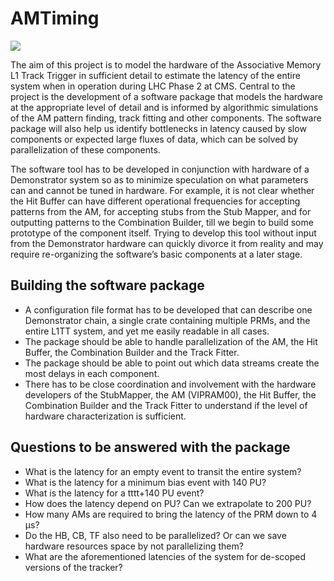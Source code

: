 # AMTiming

<img src="http://home.fnal.gov/~souvik/Work/AMTiming/plots_PARALLEL2AM_Neutrino_PU140_tt27_sf1_nz4_pt3_ml5_20150511/c_BlockDiagram_0.999.png"/>

The aim of this project is to model the hardware of the Associative Memory L1 Track Trigger in sufficient detail to estimate the latency of the entire system when in operation during LHC Phase 2 at CMS. Central to the project is the development of a software package that models the hardware at the appropriate level of detail and is informed by algorithmic simulations of the AM pattern finding, track fitting and other components. The software package will also help us identify bottlenecks in latency caused by slow components or expected large fluxes of data, which can be solved by parallelization of these components.

The software tool has to be developed in conjunction with hardware of a Demonstrator system so as to minimize speculation on what parameters can and cannot be tuned in hardware. For example, it is not clear whether the Hit Buffer can have different operational frequencies for accepting patterns from the AM, for accepting stubs from the Stub Mapper, and for outputting patterns to the Combination Builder, till we begin to build some prototype of the component itself. Trying to develop this tool without input from the Demonstrator hardware can quickly divorce it from reality and may require re-organizing the software’s basic components at a later stage.

## Building the software package

* A configuration file format has to be developed that can describe one Demonstrator chain, a single crate containing multiple PRMs, and the entire L1TT system, and yet me easily readable in all cases.
* The package should be able to handle parallelization of the AM, the Hit Buffer, the Combination Builder and the Track Fitter.
* The package should be able to point out which data streams create the most delays in each component.
* There has to be close coordination and involvement with the hardware developers of the StubMapper, the AM (VIPRAM00), the Hit Buffer, the Combination Builder and the Track Fitter to understand if the level of hardware characterization is sufficient.

## Questions to be answered with the package

* What is the latency for an empty event to transit the entire system?
* What is the latency for a minimum bias event with 140 PU? 
* What is the latency for a tttt+140 PU event?
* How does the latency depend on PU? Can we extrapolate to 200 PU?
* How many AMs are required to bring the latency of the PRM down to 4 μs?
* Do the HB, CB, TF also need to be parallelized? Or can we save hardware resources space by not parallelizing them?
* What are the aforementioned latencies of the system for de-scoped versions of the tracker?
